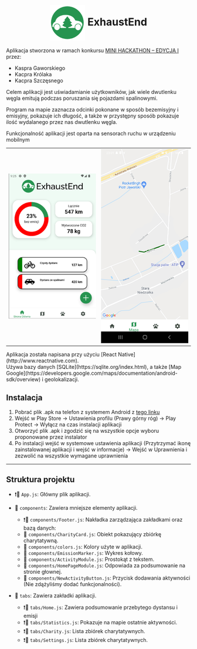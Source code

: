<div align="center">
  <h1><img align="center" width="96px" src="./img/logo144px.png" /> ExhaustEnd</h1>

</div>

Aplikacja stworzona w ramach konkursu [MINI HACKATHON – EDYCJA I](https://nowaakademia.org/mini-hackathon-edycja-i/) przez:
- Kaspra Gaworskiego
- Kacpra Królaka
- Kacpra Szczęsnego

Celem aplikacji jest uświadamianie użytkowników, jak wiele dwutlenku węgla emitują podczas poruszania się pojazdami spalinowymi.</br>

Program na mapie zaznacza odcinki pokonane w sposób bezemisyjny i emisyjny, pokazuje ich długość, a także w przystępny sposób pokazuje ilość wydalanego przez nas dwutlenku węgla.

Funkcjonalność aplikacji jest oparta na sensorach ruchu w urządzeniu mobilnym

  <div align="center">
  <table>
    <tr>
      <td width="33%">
        <img src="./img/demo_1.png" />
      </td>
      <td width="33%">
        <img src="./img/demo_2.png" />
      </td>
    </tr>
  </table>
</div>
Aplikacja została napisana przy użyciu [React Native](http://www.reactnative.com).</br>
Używa bazy danych [SQLite](https://sqlite.org/index.html), a także [Map Google](https://developers.google.com/maps/documentation/android-sdk/overview) i geolokalizacji.

## Instalacja 
1. Pobrać plik .apk na telefon z systemem Android z [tego linku](https://mega.nz/file/1C5gAITD#pCDlME0V1aCVKHiJr1c836D8n7kEnKkOLND1hYvCV-w)
2. Wejść w Play Store -> Ustawienia profilu (Prawy górny róg) -> Play Protect -> Wyłącz na czas instalacji aplikacji
3. Otworzyć plik .apk i zgodzić się na wszystkie opcje wyboru proponowane przez instalator
4. Po instalacji wejść w systemowe ustawienia aplikacji (Przytrzymać ikonę zainstalowanej aplikacji i wejść w informacje) -> Wejść w Uprawnienia i zezwolić na wszystkie wymagane uprawnienia

---
## Struktura projektu

* ❗📄 `App.js`: Główny plik aplikacji.

* 📁 `components`: Zawiera mniejsze elementy aplikacji.
  * ❗📄 `components/Footer.js`: Nakładka zarządzająca zakładkami oraz bazą danych:
  * 📄 `components/CharityCard.js`: Obiekt pokazujący zbiórkę charytatywną.
  * 📄 `components/colors.js`: Kolory użyte w aplikacji.
  * 📄 `components/EmissionMarker.js`: Wykres kołowy.
  * 📄 `components/ActivityModule.js`: Prostokąt z tekstem.
  * 📄 `components/HomePageModule.js`: Odpowiada za podsumowanie na stronie głownej.
  * 📄 `components/NewActivityButton.js`: Przycisk dodawania aktywności (Nie zdążyliśmy dodać funkcjonalności).


* 📁 `tabs`: Zawiera zakładki aplikacji.
  * ❗📄 `tabs/Home.js`: Zawiera podsumowanie przebytego dystansu i emisji
  * ❗📄 `tabs/Statistics.js`: Pokazuje na mapie ostatnie aktywności.
  * ❗📄 `tabs/Charity.js`: Lista zbiórek charytatywnych.
  * ❗📄 `tabs/Settings.js`: Lista zbiórek charytatywnych.
